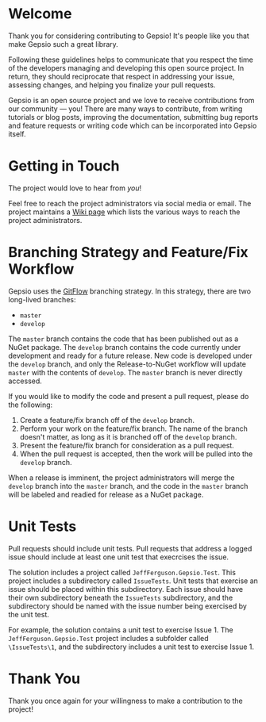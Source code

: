 # Welcome
Thank you for considering contributing to Gepsio! It's people like you that make Gepsio such a great library.

Following these guidelines helps to communicate that you respect the time of the developers managing and developing this open source project. In return, they should reciprocate that respect in addressing your issue, assessing changes, and helping you finalize your pull requests.

Gepsio is an open source project and we love to receive contributions from our community — you! There are many ways to contribute, from writing tutorials or blog posts, improving the documentation, submitting bug reports and feature requests or writing code which can be incorporated into Gepsio itself.
# Getting in Touch
The project would love to hear from *you*! 

Feel free to reach the project administrators via social media or email. The project maintains a [Wiki page](https://github.com/JeffFerguson/gepsio/wiki) which lists the various ways to reach the project administrators.
# Branching Strategy and Feature/Fix Workflow
Gepsio uses the [GitFlow](http://nvie.com/posts/a-successful-git-branching-model/) branching strategy. In this strategy, there are two long-lived branches:

 * `master`
 * `develop`

The `master` branch contains the code that has been published out as a NuGet package. The `develop` branch contains the code currently under development and ready for a future release. New code is developed under the `develop` branch, and only the Release-to-NuGet workflow will update `master` with the contents of `develop`. The `master` branch is never directly accessed.

If you would like to modify the code and present a pull request, please do the following:

1. Create a feature/fix branch off of the `develop` branch.
2. Perform your work on the feature/fix branch. The name of the branch doesn't matter, as long as it is branched off of the `develop` branch.
3. Present the feature/fix branch for consideration as a pull request.
4. When the pull request is accepted, then the work will be pulled into the `develop` branch.

When a release is imminent, the project administrators will merge the `develop` branch into the `master` branch, and the code in the `master` branch will be labeled and readied for release as a NuGet package.

# Unit Tests
Pull requests should include unit tests. Pull requests that address a logged issue should include at least one unit test that execrcises the issue.

The solution includes a project called `JeffFerguson.Gepsio.Test`. This project includes a subdirectory called `IssueTests`. Unit tests that exercise an issue should be placed within this subdirectory. Each issue should have their own subdirectory beneath the `IssueTests` subdirectory, and the subdirectory should be named with the issue number being exercised by the unit test.

For example, the solution contains a unit test to exercise Issue 1. The `JeffFerguson.Gepsio.Test` project includes a subfolder called `\IssueTests\1`, and the subdirectory includes a unit test to exercise Issue 1.

# Thank You
Thank you once again for your willingness to make a contribution to the project!